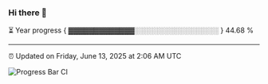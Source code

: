 ### Hi there 👋

⏳ Year progress { ▓▓▓▓▓▓▓▓▓▓▓▓▓░░░░░░░░░░░░░░░░░ } 44.68 %

---

⏰ Updated on Friday, June 13, 2025 at 2:06 AM UTC

![Progress Bar CI](https://github.com/arthurbuhl/arthurbuhl/workflows/Progress%20Bar%20CI/badge.svg)
